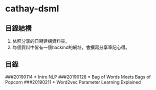 # cathay-dsml
## 目錄結構
1. 依照分享的日期建構資料夾。
2. 每個資料中皆有一個hackmd的網址，會撰寫分享筆記心得。
## 目錄
###20190114
    * Intro NLP
###20190128
    * Bag of Words Meets Bags of Popcorn
###20190211
    * Word2vec Parameter Learning Explained